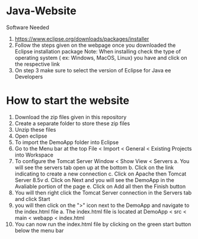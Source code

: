 # Java-Website
Software Needed
1. https://www.eclipse.org/downloads/packages/installer
2. Follow the steps given on the webpage once you downloaded the Eclipse installation package
Note: When installing check the type of operating system ( ex: Windows, MacOS, Linux) you have and click on the respective link
3. On step 3 make sure to select the version of Eclipse for Java ee Developers
# How to start the website
1. Download the zip files given in this repository
2. Create a separate folder to store these zip files
3. Unzip these files
4. Open eclipse
5. To import the DemoApp folder into Eclipse
6. Go to the Menu bar at the top
   File < Import < General < Existing Projects into Workspace
7. To configure the Tomcat Server
   Window < Show View < Servers
   a. You will see the servers tab open up at the bottom
   b. Click on the link indicating to create a new connection
   c. Click on Apache then Tomcat Server 8.5v
   d. Click on Next and you will see the DemoApp in the Avaliable portion of the page
   e. Click on Add all then the Finish button
8. You will then right click the Tomcat Server connection in the Servers tab and click Start
9. you will then click on the ">" icon next to the DemoApp and navigate to the index.html file
   a. The index.html file is located at
   DemoApp < src < main < webapp < index.html
10. You can now run the index.html file by clicking on the green start button below the menu bar
   
